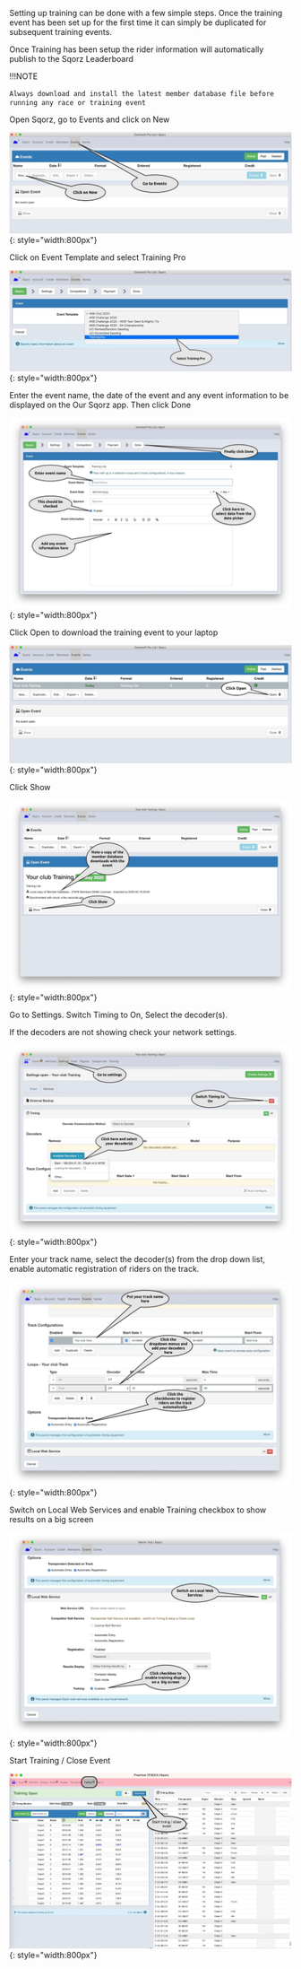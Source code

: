 Setting up training can be done with a few simple steps. Once the training event has been set up for the first 
time it can simply be duplicated for subsequent training events.

Once Training has been setup the rider information will automatically publish to the Sqorz Leaderboard

!!!NOTE

    Always download and install the latest member database file before running any race or training event

 Open Sqorz, go to Events and click on New
 
![image](Setting-Up-Training-assets/image1.jpeg){: style="width:800px"}

Click on Event Template and select Training Pro

![image](Setting-Up-Training-assets/image2.jpeg){: style="width:800px"}

Enter the event name, the date of the event and any event 
information to be displayed on the Our Sqorz app. Then click Done

![image](Setting-Up-Training-assets/image3.jpeg){: style="width:800px"}

Click Open to download the training event to your laptop

![image](Setting-Up-Training-assets/image4.jpeg){: style="width:800px"}

Click Show

![image](Setting-Up-Training-assets/image5.jpeg){: style="width:800px"}

Go to Settings. Switch Timing to On, Select the decoder(s). 

If the decoders are not showing check your network settings.

![image](Setting-Up-Training-assets/image6.jpeg){: style="width:800px"}


Enter your track name, select the decoder(s) from the drop down list, 
enable automatic registration of riders on the track.

![image](Setting-Up-Training-assets/image7.jpeg){: style="width:800px"}

Switch on Local Web Services and enable Training checkbox to show results on a big screen

![image](Setting-Up-Training-assets/image8.jpeg){: style="width:800px"}

Start Training / Close Event

![image](Setting-Up-Training-assets/image9.png){: style="width:800px"}
